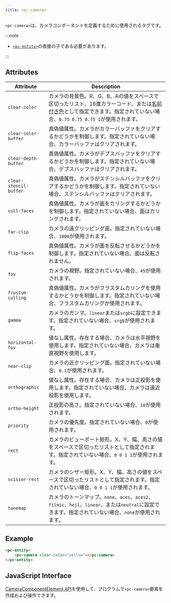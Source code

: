 ```yaml
---
title: <pc-camera>
---
```


`<pc-camera>`は、カメラコンポーネントを定義するために使用されるタグです。

:::note

* [`<pc-entity>`](../pc-entity)の直接の子である必要があります。

:::

## Attributes

<div className="nowrap-first-col">

| Attribute | Description |
| --- | --- |
| `clear-color` | カメラの背景色。R、G、B、Aの値をスペースで区切ったリスト、16進カラーコード、または[名前付き色](https://github.com/playcanvas/web-components/blob/main/src/colors.ts)として指定できます。指定されていない場合、`0.75 0.75 0.75 1`が使用されます。 |
| `clear-color-buffer` | 真偽値属性。カメラがカラーバッファをクリアするかどうかを制御します。指定されていない場合、カラーバッファはクリアされます。 |
| `clear-depth-buffer` | 真偽値属性。カメラがデプスバッファをクリアするかどうかを制御します。指定されていない場合、デプスバッファはクリアされます。 |
| `clear-stencil-buffer` | 真偽値属性。カメラがステンシルバッファをクリアするかどうかを制御します。指定されていない場合、ステンシルバッファはクリアされます。 |
| `cull-faces` | 真偽値属性。カメラが面をカリングするかどうかを制御します。指定されていない場合、面はカリングされます。 |
| `far-clip` | カメラの遠クリッピング面。指定されていない場合、`1000`が使用されます。 |
| `flip-faces` | 真偽値属性。カメラが面を反転させるかどうかを制御します。指定されていない場合、面は反転されません。 |
| `fov` | カメラの視野。指定されていない場合、`45`が使用されます。 |
| `frustum-culling` | 真偽値属性。カメラがフラスタムカリングを使用するかどうかを制御します。指定されていない場合、フラスタムカリングが使用されます。 |
| `gamma` | カメラのガンマ。`linear`または`srgb`に設定できます。指定されていない場合、`srgb`が使用されます。 |
| `horizontal-fov` | 値なし属性。存在する場合、カメラは水平視野を使用します。指定されていない場合、カメラは垂直視野を使用します。 |
| `near-clip` | カメラの近クリッピング面。指定されていない場合、`0.1`が使用されます。 |
| `orthographic` | 値なし属性。存在する場合、カメラは正投影を使用します。指定されていない場合、カメラは遠近投影を使用します。 |
| `ortho-height` | 正投影の高さ。指定されていない場合、`10`が使用されます。 |
| `priority` | カメラの優先度。指定されていない場合、`0`が使用されます。 |
| `rect` | カメラのビューポート矩形。X、Y、幅、高さの値をスペースで区切ったリストとして指定されます。指定されていない場合、`0 0 1 1`が使用されます。 |
| `scissor-rect` | カメラのシザー矩形。X、Y、幅、高さの値をスペースで区切ったリストとして指定されます。指定されていない場合、`0 0 1 1`が使用されます。 |
| `tonemap` | カメラのトーンマップ。`none`、`aces`、`aces2`、`filmic`、`hejl`、`linear`、または`neutral`に設定できます。指定されていない場合、`none`が使用されます。 |

</div>

## Example

```html
<pc-entity>
    <pc-camera clear-color="yellow"></pc-camera>
</pc-entity>
```

## JavaScript Interface

[CameraComponentElement API](https://api.playcanvas.com/classes/EngineWebComponents.CameraComponentElement.html)を使用して、プログラムで`<pc-camera>`要素を作成および操作できます。
